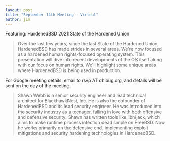 ```yaml
---
layout: post
title: "September 14th Meeting - Virtual"
author: jim
---
```


Featuring: HardenedBSD 2021 State of the Hardened Union

> Over the last few years, since the last State of the Hardened Union, HardenedBSD has made strides in several areas. We're now focused as a hardened human rights-focused operating system. This presentation will dive into recent developments of the OS itself along with our focus on human rights. We'll highlight some unique areas where HardenedBSD is being used in production.

For Google meeting details, email to rsvp AT chibug.org, and details will be sent on the day of the meeting.

> Shawn Webb is a senior security engineer and lead technical architect for BlackhawkNest, Inc. He is also the cofounder of HardenedBSD and its lead security engineer. He was introduced into the security industry as a teenager, falling in love with both offensive and defensive security. Shawn has written tools like libhijack, which aims to make runtime process infection dead simple on FreeBSD. Now he works primarily on the defensive end, implementing exploit mitigations and security hardening technologies in HardenedBSD.
